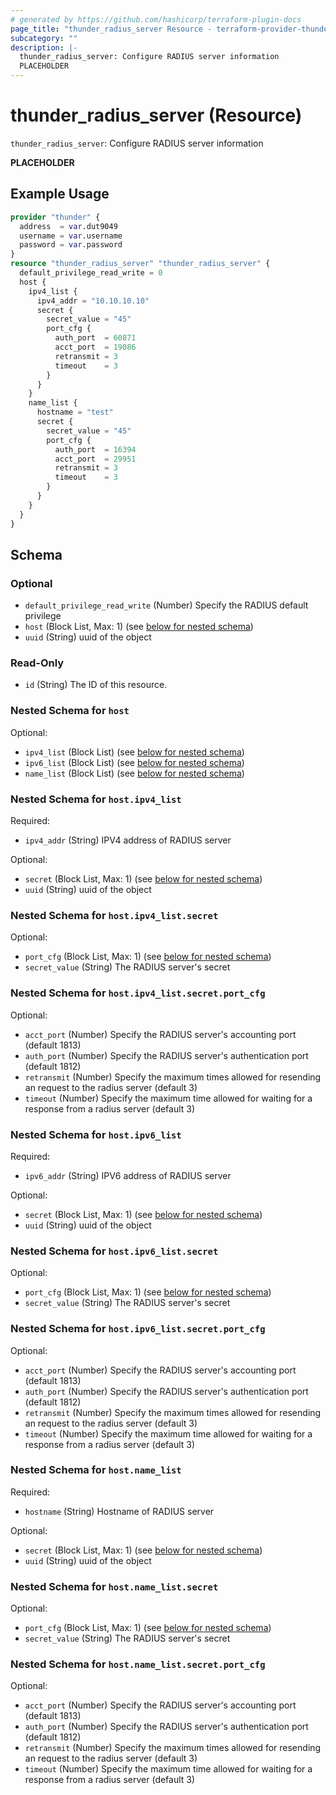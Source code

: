 ```yaml
---
# generated by https://github.com/hashicorp/terraform-plugin-docs
page_title: "thunder_radius_server Resource - terraform-provider-thunder"
subcategory: ""
description: |-
  thunder_radius_server: Configure RADIUS server information
  PLACEHOLDER
---
```


# thunder_radius_server (Resource)

`thunder_radius_server`: Configure RADIUS server information

__PLACEHOLDER__

## Example Usage

```terraform
provider "thunder" {
  address  = var.dut9049
  username = var.username
  password = var.password
}
resource "thunder_radius_server" "thunder_radius_server" {
  default_privilege_read_write = 0
  host {
    ipv4_list {
      ipv4_addr = "10.10.10.10"
      secret {
        secret_value = "45"
        port_cfg {
          auth_port  = 60871
          acct_port  = 19086
          retransmit = 3
          timeout    = 3
        }
      }
    }
    name_list {
      hostname = "test"
      secret {
        secret_value = "45"
        port_cfg {
          auth_port  = 16394
          acct_port  = 29951
          retransmit = 3
          timeout    = 3
        }
      }
    }
  }
}
```

<!-- schema generated by tfplugindocs -->
## Schema

### Optional

- `default_privilege_read_write` (Number) Specify the RADIUS default privilege
- `host` (Block List, Max: 1) (see [below for nested schema](#nestedblock--host))
- `uuid` (String) uuid of the object

### Read-Only

- `id` (String) The ID of this resource.

<a id="nestedblock--host"></a>
### Nested Schema for `host`

Optional:

- `ipv4_list` (Block List) (see [below for nested schema](#nestedblock--host--ipv4_list))
- `ipv6_list` (Block List) (see [below for nested schema](#nestedblock--host--ipv6_list))
- `name_list` (Block List) (see [below for nested schema](#nestedblock--host--name_list))

<a id="nestedblock--host--ipv4_list"></a>
### Nested Schema for `host.ipv4_list`

Required:

- `ipv4_addr` (String) IPV4 address of RADIUS server

Optional:

- `secret` (Block List, Max: 1) (see [below for nested schema](#nestedblock--host--ipv4_list--secret))
- `uuid` (String) uuid of the object

<a id="nestedblock--host--ipv4_list--secret"></a>
### Nested Schema for `host.ipv4_list.secret`

Optional:

- `port_cfg` (Block List, Max: 1) (see [below for nested schema](#nestedblock--host--ipv4_list--secret--port_cfg))
- `secret_value` (String) The RADIUS server's secret

<a id="nestedblock--host--ipv4_list--secret--port_cfg"></a>
### Nested Schema for `host.ipv4_list.secret.port_cfg`

Optional:

- `acct_port` (Number) Specify the RADIUS server's accounting port (default 1813)
- `auth_port` (Number) Specify the RADIUS server's authentication port (default 1812)
- `retransmit` (Number) Specify the maximum times allowed for resending an request to the radius server (default 3)
- `timeout` (Number) Specify the maximum time allowed for waiting for a response from a radius server (default 3)




<a id="nestedblock--host--ipv6_list"></a>
### Nested Schema for `host.ipv6_list`

Required:

- `ipv6_addr` (String) IPV6 address of RADIUS server

Optional:

- `secret` (Block List, Max: 1) (see [below for nested schema](#nestedblock--host--ipv6_list--secret))
- `uuid` (String) uuid of the object

<a id="nestedblock--host--ipv6_list--secret"></a>
### Nested Schema for `host.ipv6_list.secret`

Optional:

- `port_cfg` (Block List, Max: 1) (see [below for nested schema](#nestedblock--host--ipv6_list--secret--port_cfg))
- `secret_value` (String) The RADIUS server's secret

<a id="nestedblock--host--ipv6_list--secret--port_cfg"></a>
### Nested Schema for `host.ipv6_list.secret.port_cfg`

Optional:

- `acct_port` (Number) Specify the RADIUS server's accounting port (default 1813)
- `auth_port` (Number) Specify the RADIUS server's authentication port (default 1812)
- `retransmit` (Number) Specify the maximum times allowed for resending an request to the radius server (default 3)
- `timeout` (Number) Specify the maximum time allowed for waiting for a response from a radius server (default 3)




<a id="nestedblock--host--name_list"></a>
### Nested Schema for `host.name_list`

Required:

- `hostname` (String) Hostname of RADIUS server

Optional:

- `secret` (Block List, Max: 1) (see [below for nested schema](#nestedblock--host--name_list--secret))
- `uuid` (String) uuid of the object

<a id="nestedblock--host--name_list--secret"></a>
### Nested Schema for `host.name_list.secret`

Optional:

- `port_cfg` (Block List, Max: 1) (see [below for nested schema](#nestedblock--host--name_list--secret--port_cfg))
- `secret_value` (String) The RADIUS server's secret

<a id="nestedblock--host--name_list--secret--port_cfg"></a>
### Nested Schema for `host.name_list.secret.port_cfg`

Optional:

- `acct_port` (Number) Specify the RADIUS server's accounting port (default 1813)
- `auth_port` (Number) Specify the RADIUS server's authentication port (default 1812)
- `retransmit` (Number) Specify the maximum times allowed for resending an request to the radius server (default 3)
- `timeout` (Number) Specify the maximum time allowed for waiting for a response from a radius server (default 3)


